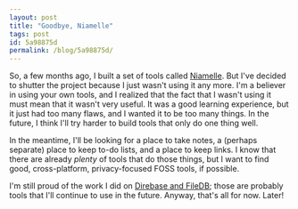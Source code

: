 ```yaml
---
layout: post
title: "Goodbye, Niamelle"
tags: post
id: 5a98875d
permalink: /blog/5a98875d/
---
```


So, a few months ago, I built a set of tools called [Niamelle](/blog/bc06ff34/). But I've decided to shutter the project because I just wasn't using it any more. I'm a believer in using your own tools, and I realized that the fact that I wasn't using it must mean that it wasn't very useful. It was a good learning experience, but it just had too many flaws, and I wanted it to be too many things. In the future, I think I'll try harder to build tools that only do one thing well.

In the meantime, I'll be looking for a place to take notes, a (perhaps separate) place to keep to-do lists, and a place to keep links. I know that there are already _plenty_ of tools that do those things, but I want to find good, cross-platform, privacy-focused FOSS tools, if possible.

I'm still proud of the work I did on [Direbase and FileDB](/blog/c95b7af7/); those are probably tools that I'll continue to use in the future. Anyway, that's all for now. Later!
